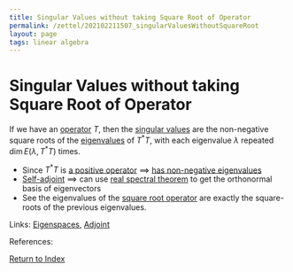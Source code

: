 ```yaml
---
title: Singular Values without taking Square Root of Operator
permalink: /zettel/202102211507_singularValuesWithoutSquareRoot
layout: page
tags: linear algebra
---
```

# Singular Values without taking Square Root of Operator

If we have an [operator](202102082104_operatorDefinition) $T$, then the [singular values](202102201841_singularValuesDefinition) are the 
non-negative square roots of the [eigenvalues](202102120912_eigenvalueDefinition) of $T^{\ast}T$, with each eigenvalue
$\lambda$ repeated $\mathrm{dim} \, E(\lambda, T^{\ast}T)$ times.

- Since $T^*T$ is [a positive operator](202102201207_positiveOperatorDefinition) $\implies$ [has non-negative eigenvalues](202102201218_equivalencesPositiveOperator)
- [Self-adjoint](202102162040_selfAdjointOperator) $\implies$ can use [real spectral theorem](202102191218_realSpectralTheorem) to get the orthonormal basis of eigenvectors
- See the eigenvalues of the [square root operator](202102201216_squareRootOperator) are exactly the square-roots of the previous eigenvalues.

Links: [Eigenspaces](202102141026_eigenspaceDefinition), [Adjoint](202102161843_adjointDefinition)

References: 

[Return to Index](index)